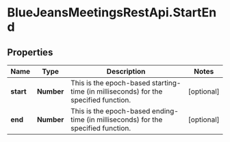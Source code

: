 # BlueJeansMeetingsRestApi.StartEnd

## Properties
Name | Type | Description | Notes
------------ | ------------- | ------------- | -------------
**start** | **Number** | This is the epoch-based starting-time (in milliseconds) for the specified function. | [optional] 
**end** | **Number** | This is the epoch-based ending-time (in milliseconds) for the specified function. | [optional] 


